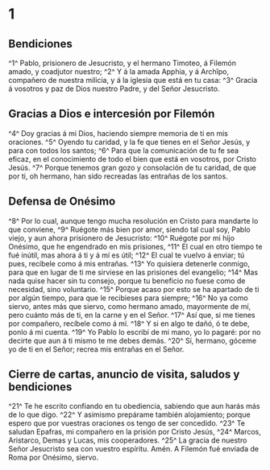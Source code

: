 # 1 
## Bendiciones
^1^ Pablo, prisionero de Jesucristo, y el hermano Timoteo, á Filemón amado, y coadjutor nuestro; 
^2^ Y á la amada Apphia, y á Archîpo, compañero de nuestra milicia, y á la iglesia que está en tu casa: 
^3^ Gracia á vosotros y paz de Dios nuestro Padre, y del Señor Jesucristo.

## Gracias a Dios e intercesión por Filemón
 
^4^ Doy gracias á mi Dios, haciendo siempre memoria de ti en mis oraciones. 
^5^ Oyendo tu caridad, y la fe que tienes en el Señor Jesús, y para con todos los santos; 
^6^ Para que la comunicación de tu fe sea eficaz, en el conocimiento de todo el bien que está en vosotros, por Cristo Jesús. 
^7^ Porque tenemos gran gozo y consolación de tu caridad, de que por ti, oh hermano, han sido recreadas las entrañas de los santos.

## Defensa de Onésimo
 
^8^ Por lo cual, aunque tengo mucha resolución en Cristo para mandarte lo que conviene, 
^9^ Ruégote más bien por amor, siendo tal cual soy, Pablo viejo, y aun ahora prisionero de Jesucristo: 
^10^ Ruégote por mi hijo Onésimo, que he engendrado en mis prisiones, 
^11^ El cual en otro tiempo te fué inútil, mas ahora á ti y á mí es útil; 
^12^ El cual te vuelvo á enviar; tú pues, recíbele como á mis entrañas. 
^13^ Yo quisiera detenerle conmigo, para que en lugar de ti me sirviese en las prisiones del evangelio; 
^14^ Mas nada quise hacer sin tu consejo, porque tu beneficio no fuese como de necesidad, sino voluntario. 
^15^ Porque acaso por esto se ha apartado de ti por algún tiempo, para que le recibieses para siempre; 
^16^ No ya como siervo, antes más que siervo, como hermano amado, mayormente de mí, pero cuánto más de ti, en la carne y en el Señor. 
^17^ Así que, si me tienes por compañero, recíbele como á mí. 
^18^ Y si en algo te dañó, ó te debe, ponlo á mi cuenta. 
^19^ Yo Pablo lo escribí de mi mano, yo lo pagaré: por no decirte que aun á ti mismo te me debes demás. 
^20^ Sí, hermano, góceme yo de ti en el Señor; recrea mis entrañas en el Señor.

## Cierre de cartas, anuncio de visita, saludos y bendiciones
 
^21^ Te he escrito confiando en tu obediencia, sabiendo que aun harás más de lo que digo. 
^22^ Y asimismo prepárame también alojamiento; porque espero que por vuestras oraciones os tengo de ser concedido. 
^23^ Te saludan Epafras, mi compañero en la prisión por Cristo Jesús, 
^24^ Marcos, Aristarco, Demas y Lucas, mis cooperadores. 
^25^ La gracia de nuestro Señor Jesucristo sea con vuestro espíritu. Amén. A Filemón fué enviada de Roma por Onésimo, siervo. 